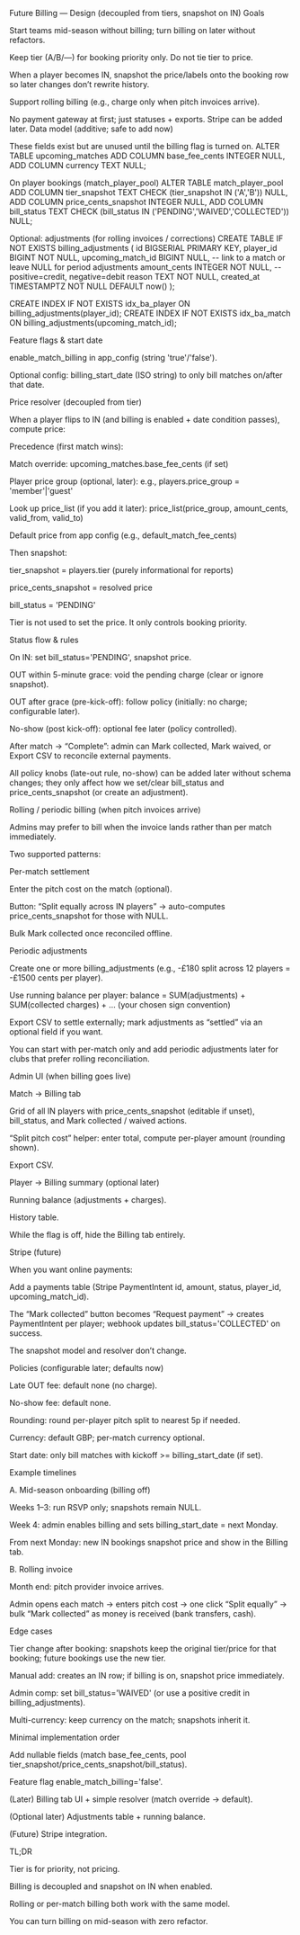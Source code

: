 Future Billing — Design (decoupled from tiers, snapshot on IN)
Goals

Start teams mid-season without billing; turn billing on later without refactors.

Keep tier (A/B/—) for booking priority only. Do not tie tier to price.

When a player becomes IN, snapshot the price/labels onto the booking row so later changes don’t rewrite history.

Support rolling billing (e.g., charge only when pitch invoices arrive).

No payment gateway at first; just statuses + exports. Stripe can be added later.
Data model (additive; safe to add now)

These fields exist but are unused until the billing flag is turned on.
ALTER TABLE upcoming_matches
  ADD COLUMN base_fee_cents INTEGER NULL,
  ADD COLUMN currency TEXT NULL;

On player bookings (match_player_pool)
ALTER TABLE match_player_pool
  ADD COLUMN tier_snapshot TEXT CHECK (tier_snapshot IN ('A','B')) NULL,
  ADD COLUMN price_cents_snapshot INTEGER NULL,
  ADD COLUMN bill_status TEXT CHECK (bill_status IN ('PENDING','WAIVED','COLLECTED')) NULL;

Optional: adjustments (for rolling invoices / corrections)
CREATE TABLE IF NOT EXISTS billing_adjustments (
  id BIGSERIAL PRIMARY KEY,
  player_id BIGINT NOT NULL,
  upcoming_match_id BIGINT NULL,     -- link to a match or leave NULL for period adjustments
  amount_cents INTEGER NOT NULL,     -- positive=credit, negative=debit
  reason TEXT NOT NULL,
  created_at TIMESTAMPTZ NOT NULL DEFAULT now()
);

CREATE INDEX IF NOT EXISTS idx_ba_player ON billing_adjustments(player_id);
CREATE INDEX IF NOT EXISTS idx_ba_match  ON billing_adjustments(upcoming_match_id);

Feature flags & start date

enable_match_billing in app_config (string 'true'/'false').

Optional config: billing_start_date (ISO string) to only bill matches on/after that date.

Price resolver (decoupled from tier)

When a player flips to IN (and billing is enabled + date condition passes), compute price:

Precedence (first match wins):

Match override: upcoming_matches.base_fee_cents (if set)

Player price group (optional, later): e.g., players.price_group = 'member'|'guest'

Look up price_list (if you add it later):
price_list(price_group, amount_cents, valid_from, valid_to)

Default price from app config (e.g., default_match_fee_cents)

Then snapshot:

tier_snapshot = players.tier (purely informational for reports)

price_cents_snapshot = resolved price

bill_status = 'PENDING'

Tier is not used to set the price. It only controls booking priority.

Status flow & rules

On IN: set bill_status='PENDING', snapshot price.

OUT within 5-minute grace: void the pending charge (clear or ignore snapshot).

OUT after grace (pre-kick-off): follow policy (initially: no charge; configurable later).

No-show (post kick-off): optional fee later (policy controlled).

After match → “Complete”: admin can Mark collected, Mark waived, or Export CSV to reconcile external payments.

All policy knobs (late-out rule, no-show) can be added later without schema changes; they only affect how we set/clear bill_status and price_cents_snapshot (or create an adjustment).

Rolling / periodic billing (when pitch invoices arrive)

Admins may prefer to bill when the invoice lands rather than per match immediately.

Two supported patterns:

Per-match settlement

Enter the pitch cost on the match (optional).

Button: “Split equally across IN players” → auto-computes price_cents_snapshot for those with NULL.

Bulk Mark collected once reconciled offline.

Periodic adjustments

Create one or more billing_adjustments (e.g., -£180 split across 12 players = -£1500 cents per player).

Use running balance per player:
balance = SUM(adjustments) + SUM(collected charges) + … (your chosen sign convention)

Export CSV to settle externally; mark adjustments as “settled” via an optional field if you want.

You can start with per-match only and add periodic adjustments later for clubs that prefer rolling reconciliation.

Admin UI (when billing goes live)

Match → Billing tab

Grid of all IN players with price_cents_snapshot (editable if unset), bill_status, and Mark collected / waived actions.

“Split pitch cost” helper: enter total, compute per-player amount (rounding shown).

Export CSV.

Player → Billing summary (optional later)

Running balance (adjustments + charges).

History table.

While the flag is off, hide the Billing tab entirely.

Stripe (future)

When you want online payments:

Add a payments table (Stripe PaymentIntent id, amount, status, player_id, upcoming_match_id).

The “Mark collected” button becomes “Request payment” → creates PaymentIntent per player; webhook updates bill_status='COLLECTED' on success.

The snapshot model and resolver don’t change.

Policies (configurable later; defaults now)

Late OUT fee: default none (no charge).

No-show fee: default none.

Rounding: round per-player pitch split to nearest 5p if needed.

Currency: default GBP; per-match currency optional.

Start date: only bill matches with kickoff >= billing_start_date (if set).

Example timelines

A. Mid-season onboarding (billing off)

Weeks 1–3: run RSVP only; snapshots remain NULL.

Week 4: admin enables billing and sets billing_start_date = next Monday.

From next Monday: new IN bookings snapshot price and show in the Billing tab.

B. Rolling invoice

Month end: pitch provider invoice arrives.

Admin opens each match → enters pitch cost → one click “Split equally” → bulk “Mark collected” as money is received (bank transfers, cash).

Edge cases

Tier change after booking: snapshots keep the original tier/price for that booking; future bookings use the new tier.

Manual add: creates an IN row; if billing is on, snapshot price immediately.

Admin comp: set bill_status='WAIVED' (or use a positive credit in billing_adjustments).

Multi-currency: keep currency on the match; snapshots inherit it.

Minimal implementation order

Add nullable fields (match base_fee_cents, pool tier_snapshot/price_cents_snapshot/bill_status).

Feature flag enable_match_billing='false'.

(Later) Billing tab UI + simple resolver (match override → default).

(Optional later) Adjustments table + running balance.

(Future) Stripe integration.

TL;DR

Tier is for priority, not pricing.

Billing is decoupled and snapshot on IN when enabled.

Rolling or per-match billing both work with the same model.

You can turn billing on mid-season with zero refactor.